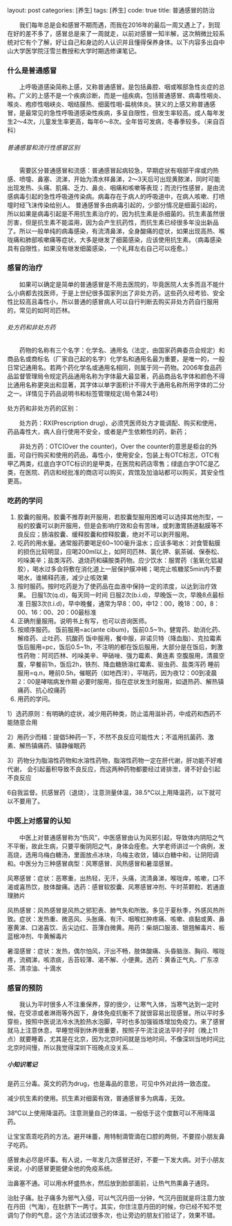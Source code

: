 layout: post
categories: [养生]
tags: [养生]
code: true
title: 普通感冒的防治


　　我们每年总是会和感冒不期而遇，而我在2016年的最后一周又遇上了，到现在好的差不多了，感冒总是来了一周就走，以前对感冒一知半解，这次稍微比较系统对它有个了解，好让自己和身边的人认识并且懂得保养身体。以下内容多出自中山大学医学院汪雪兰教授和大学时期选修课笔记。

### 什么是普通感冒

　　上呼吸道感染简称上感，又称普通感冒。是包括鼻腔、咽或喉部急性炎症的总称。广义的上感不是一个疾病诊断，而是一组疾病，包括普通感冒、病毒性咽炎、喉炎、疱疹性咽峡炎、咽结膜热、细菌性咽-扁桃体炎。狭义的上感又称普通感冒，是最常见的急性呼吸道感染性疾病，多呈自限性，但发生率较高。成人每年发生2～4次，儿童发生率更高，每年6～8次。全年皆可发病，冬春季较多。（来自百科）

###### 普通感冒和流行性感冒区别

　　需要区分普通感冒和流感：普通感冒起病较急，早期症状有咽部干痒或灼热感、喷嚏、鼻塞、流涕，开始为清水样鼻涕，2～3天后可出现黄脓涕，同时可能出现发热、头痛、肌痛、乏力、鼻炎、咽痛和咳嗽等表现；而流行性感冒，是由流感病毒引起的急性呼吸道传染病。病毒存在于病人的呼吸道中，在病人咳嗽、打喷嚏时经飞沫传染给别人。
普通感冒多由病毒引起的，少部分情况是细菌引起的，所以如果是病毒引起是不用抗生素治疗的，因为抗生素是杀细菌的。抗生素虽然很厉害，但是抗生素不能滥用，因为会产生抗药性，而抗生素已经很多年没出新品了。所以一般单纯的病毒感染，有流清鼻涕，全身酸痛的症状，如果出现高热、喉咙痛和肺部咳嗽痛等症状，大多是继发了细菌感染，应该使用抗生素。（病毒感染具有自限性，如果没有继发细菌感染，一个礼拜左右自己可以痊愈。）



### 感冒的治疗

　　如果可以确定是简单的普通感冒是不用去医院的，毕竟医院人太多而且不能什么小病都去找医师，于是上世纪很多国家列出了非处方药，这些药久经考验、安全性比较高且毒性小，所以普通的感冒病人可以自行判断去购买非处方药自行服用的，常见的如阿司匹林。

###### 处方药和非处方药

　　药物的名称有三个名字：化学名、通用名（法定，由国家药典委员会规定）和商品名或商标名（厂家自己起的名字）化学名和通用名最为重要，是唯一的，一般日常记通用名。若两个药化学名或通用名相同，则属于同一药物。2006年食品药品监督管理局令规定药品通用名称为字体最大最显著，药品商品名字体和颜色不得比通用名称更突出和显著，其字体以单字面积计不得大于通用名称所用字体的二分之一。详情见于药品说明书和标签管理规定(局令第24号)

处方药和非处方药的区别：

　　处方药：RX(Prescription drug)，必须凭医师处方才能调配、购买和使用，药品毒性大，病人自行使用不安全，或者是产生依赖性的药，新药；

　　非处方药：OTC(Over the counter)，Over the counter的意思是柜台的外面，可自行购买和使用的药品，毒性小，使用安全，包装上有OTC标志，OTC有甲乙两类，红底白字OTC标识的是甲类，在医院和药店零售；绿底白字OTC是乙类，在医院、药店和经批准的商店可以购买，宾馆及加油站都可以购买，其安全性更高。

### 吃药的学问

1. 胶囊的服用。胶囊不推荐剥开服用，若胶囊型服用困难可以选择其他剂型，一般的胶囊可以剥开服用，但是会影响疗效和会有苦味，或刺激胃肠道黏膜等不良反应；肠溶胶囊、缓释胶囊和控释胶囊，绝对不可以剥开服用。
2. 吃药的用水量。通常服药要喝足60~100毫升温水；应该多喝水：对食管黏膜的损伤比较明显，应喝200ml以上，如阿司匹林、氯化钾、氨茶碱、保泰松、吲哚美辛；盐类泻药、退烧药和磺胺类药物。应少饮水：服胃药（氢氧化铝凝胶），喝水过多会将敷在消化道上一层保护膜冲稀；喝完止咳糖浆5min内不要喝水，谁稀释药液，减少止咳效果
3. 按时服药。按时吃药是为了使药品在血液中保持一定的浓度，以达到治疗效果。
   日服1次(q.d)，每天同一时间
   日服2次(b.i.d)，早晚饭一次，早晚8点最标准
   日服3次(t.i.d)，早中晚餐，通常为早8：00，中12：00，晚18：00，8：00、16：00、20：00最标准
4. 正确剂量服用。说明书上有写，也可以咨询医师。
5. 按顺序服药。
   饭前服用=ac(ante cibum)，饭前0.5~1h，健胃药、助消化药、解痉药、止吐药、抗酸药
   饭中服用，餐中服，非诺贝特（降血脂）、克拉霉素
   饭后服用=pc，饭后0.5~1h，不注明的都在饭后服用，大部分是在饭后，刺激性药物：阿司匹林、吲哚美辛、甲硝唑、强力霉素、黄连素
   空腹服用，清晨空腹，早餐前1h，饭后2h，铁剂、降血糖肠溶红霉素、驱虫药、盐类泻药
   睡前服用=q.n，睡前0.5h，催眠药（如地西泮），平喘药，因为夜12：00到凌晨2：00是哮喘病发作期
   必要时服用，指在症状发生时服用，如退热药、解热镇痛药、抗心绞痛药
6. 用药的学问。

1）选药原则：有明确的症状，减少用药种类，防止滥用滋补药，中成药和西药不能随意合用

2）用药少而精：提倡5种药一下，不然不良反应可能性大；不滥用抗菌药、激素、解热镇痛药、镇静催眠药

3）药物分为脂溶性药物和水溶性药物，脂溶性药物一定在肝代谢，肝功能不好难代谢， 会引起蓄积导致不良反应，而这两种药物都要经过肾排泄，肾不好会引起不良反应

6自我监督。抗感冒药（退烧），注意测量体温，38.5°C以上用降温药，以下就可以不要用了。



### 中医上对感冒的认知

　　中医上对普通感冒称为“伤风”，中医感冒由认为风邪引起，导致体内阴阳之气不平衡，故此生病，只要平衡阴阳之气，身体会痊愈。大学老师讲过一个病例，发高烧，选用乌梅白糖汤，里面放点冰块，乌梅主收敛，辅以白糖中和，让阴阳调和。中医分为三种感冒病型：风寒感冒、风热感冒和暑湿感冒。

风寒感冒：症状：恶寒重，出热轻，无汗，头痛，流清鼻涕，喉咙痒，咳嗽，口不渴或喜热饮，肢体酸痛。选药：感冒软胶囊、风寒感冒冲剂、午时茶颗粒、若通直理肺片

风热感冒：风热感冒是风热之邪犯表、肺气失和所致。多见于夏秋季，外感风热所致。症状：发热重、微恶风、头胀痛、有汗、咽喉红肿疼痛、咳嗽、痰黏或黄、鼻塞黄涕、口渴喜饮、舌尖边红、苔薄白微黄。用药：柴胡口服液、银翘解毒片、板蓝根冲剂、牛黄解毒片

暑湿感冒：症状：发热，偶尔怕风，汗出不畅，肢体酸痛、头昏脑涨、胸闷、喉咙疼，流稠涕，咳浓痰，舌苔较薄、渴不解、小便黄。选药：黄香正气丸、广东凉茶、清凉油、十滴水



### 感冒的预防

　　我认为平时很多人不注重保养，穿的很少，让寒气入体，当寒气达到一定时候，在受凉或者淋雨等外因下，身体免疫抗衡不了就很容易出现感冒。所以平时多穿些，按照中医说法冷水洗脸热水泡脚，平时也多加强锻炼增加免疫力。来了感冒就马上注意休息，早睡觉得到休养很重要，按照子午流注说法平时子时（晚上11点）就要睡着，尤其是在北京，因为北京时间就是当地时间，不像深圳当地时间比北京时间慢，所以我觉得深圳下班晚点没关系...


##### 小知识笔记

是药三分毒。英文的药为drug，也是毒品的意思，可见中外对此持一致态度。

减少抗生素的使用。抗生素对细菌有效，普通感冒多为病毒，无效。

38°C以上使用降温药。注意测量自己的体温，一般低于这个度数可以不用降温药。

让宝宝乖乖吃药的方法。避开味蕾，用特制滴管滴在口腔的两侧，不要捏小朋友鼻子吃药。

感冒未必尽是坏事。有人说，一年发几次感冒还好，不要一下发大病。对于小朋友来说，小的感冒更能健全他的免疫系统。

治鼻塞不通。可以用水杯盛热水，然后放到脸部面前，让热气热熏鼻子通窍。

治肚子痛。肚子痛多为邪气入侵，可以气沉丹田一分钟，气沉丹田就是将注意力放在丹田（气海），在肚脐下一两寸。其实，你住注意丹田的时候，你已经不知不觉调匀了你的气息，这个方法试过很多次，也让旁边的朋友们验证了，效果不错。